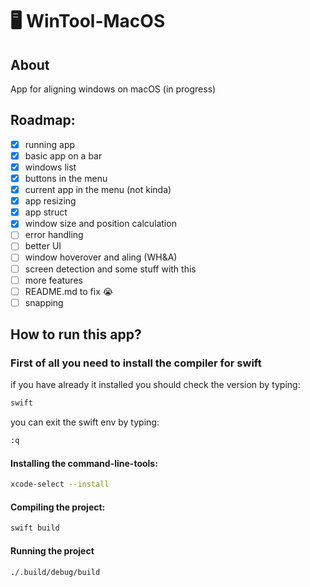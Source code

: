 # 🖥️ WinTool-MacOS
## About
App for aligning windows on macOS (in progress)
## Roadmap:
- [x] running app
- [x] basic app on a bar
- [x] windows list
- [x] buttons in the menu
- [x] current app in the menu (not kinda)
- [x] app resizing
- [x] app struct
- [x] window size and position calculation
- [ ] error handling
- [ ] better UI
- [ ] window hoverover and aling (WH&A)
- [ ] screen detection and some stuff with this
- [ ] more features
- [ ] README.md to fix 😭
- [ ] snapping
## How to run this app?
### First of all you need to install the compiler for swift
if you have already it installed you should check the version by typing:
```zsh
swift
```
you can exit the swift env by typing:
```zsh
:q
```
#### Installing the command-line-tools:
```zsh
xcode-select --install
```
#### Compiling the project:
```zsh
swift build
```
#### Running the project
```zsh
./.build/debug/build
```
